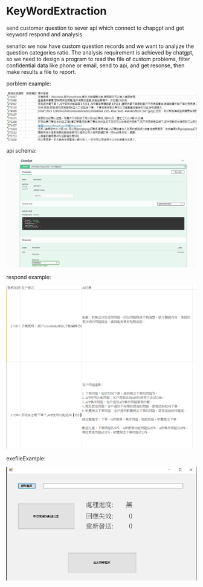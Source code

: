 # KeyWordExtraction
send customer question to sever api which connect to chapgpt and get keyword respond and analysis

senario: we now have custom question records and we want to analyze the question categories ratio. The analysis requirement is achieved by chatgpt, so we need to design a program to read the file of custom problems, filter confidential data like phone or email, send to api, and get resonse, then make results a file to report.

porblem example: 

![image](customerProblemExample.jpg)

api schema: 

![image](swaggerSchemaPic.jpg)

respond example:

![image](airesponsePic.png)

exefileExample:

![image](exefilePic.jpg)
